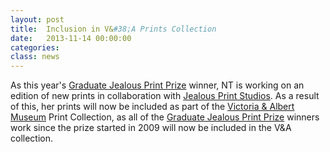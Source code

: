 ```yaml
---
layout: post
title:  Inclusion in V&#38;A Prints Collection
date:   2013-11-14 00:00:00
categories: 
class: news
---
```


As this year&#39;s <a href="http://www.jealousgallery.com/graduatePrize.asp" target="_blank">Graduate Jealous Print Prize</a> winner, NT is working on an edition of new prints in collaboration with <a href="http://www.jealousprints.com" target="_blank">Jealous Print Studios</a>. As a result of this, her prints will now be included as part of the <a href="http://www.vam.ac.uk" target="_blank">Victoria & Albert Museum</a> Print Collection, as all of the <a href="http://www.jealousgallery.com/graduatePrize.asp" target="_blank">Graduate Jealous Print Prize</a> winners work since the prize started in 2009 will now be included in the V&#38;A collection.

<!-- <a href="http://www.jealousgallery.com/graduatePrize.asp" target="_blank">Graduate Jealous Print Prize</a>   -->
<!-- <a href="http://www.jealousprints.com" target="_blank">Jealous Print Studio</a> -->
<!-- <a href="http://www.vam.ac.uk" target="_blank">Victoria & Albert Museum</a> -->